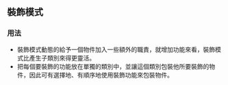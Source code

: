 ## 裝飾模式

### 用法

- 裝飾模式動態的給予一個物件加入一些額外的職責，就增加功能來看，裝飾模式比產生子類別來得更靈活。
- 把每個要裝飾的功能放在單獨的類別中，並讓這個類別包裝他所要裝飾的物件，因此可有選擇地、有順序地使用裝飾功能來包裝物件。


